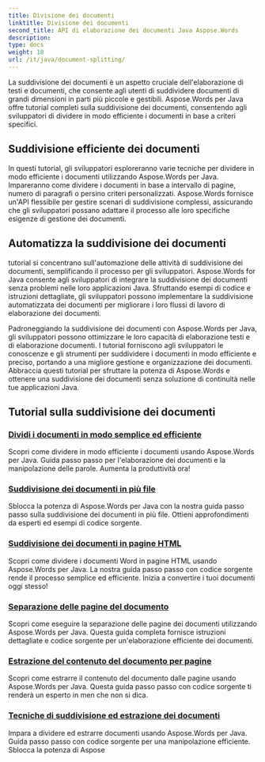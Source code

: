 ```yaml
---
title: Divisione dei documenti
linktitle: Divisione dei documenti
second_title: API di elaborazione dei documenti Java Aspose.Words
description: 
type: docs
weight: 18
url: /it/java/document-splitting/
---
```


La suddivisione dei documenti è un aspetto cruciale dell'elaborazione di testi e documenti, che consente agli utenti di suddividere documenti di grandi dimensioni in parti più piccole e gestibili. Aspose.Words per Java offre tutorial completi sulla suddivisione dei documenti, consentendo agli sviluppatori di dividere in modo efficiente i documenti in base a criteri specifici.

## Suddivisione efficiente dei documenti

In questi tutorial, gli sviluppatori esploreranno varie tecniche per dividere in modo efficiente i documenti utilizzando Aspose.Words per Java. Impareranno come dividere i documenti in base a intervallo di pagine, numero di paragrafi o persino criteri personalizzati. Aspose.Words fornisce un'API flessibile per gestire scenari di suddivisione complessi, assicurando che gli sviluppatori possano adattare il processo alle loro specifiche esigenze di gestione dei documenti.

## Automatizza la suddivisione dei documenti

tutorial si concentrano sull'automazione delle attività di suddivisione dei documenti, semplificando il processo per gli sviluppatori. Aspose.Words for Java consente agli sviluppatori di integrare la suddivisione dei documenti senza problemi nelle loro applicazioni Java. Sfruttando esempi di codice e istruzioni dettagliate, gli sviluppatori possono implementare la suddivisione automatizzata dei documenti per migliorare i loro flussi di lavoro di elaborazione dei documenti.

Padroneggiando la suddivisione dei documenti con Aspose.Words per Java, gli sviluppatori possono ottimizzare le loro capacità di elaborazione testi e di elaborazione documenti. I tutorial forniscono agli sviluppatori le conoscenze e gli strumenti per suddividere i documenti in modo efficiente e preciso, portando a una migliore gestione e organizzazione dei documenti. Abbraccia questi tutorial per sfruttare la potenza di Aspose.Words e ottenere una suddivisione dei documenti senza soluzione di continuità nelle tue applicazioni Java.

## Tutorial sulla suddivisione dei documenti

### [Dividi i documenti in modo semplice ed efficiente](./split-documents-easily-efficiently/)

Scopri come dividere in modo efficiente i documenti usando Aspose.Words per Java. Guida passo passo per l'elaborazione dei documenti e la manipolazione delle parole. Aumenta la produttività ora!
### [Suddivisione dei documenti in più file](./splitting-documents-into-multiple-files/)
Sblocca la potenza di Aspose.Words per Java con la nostra guida passo passo sulla suddivisione dei documenti in più file. Ottieni approfondimenti da esperti ed esempi di codice sorgente.
### [Suddivisione dei documenti in pagine HTML](./splitting-documents-into-html-pages/)
Scopri come dividere i documenti Word in pagine HTML usando Aspose.Words per Java. La nostra guida passo passo con codice sorgente rende il processo semplice ed efficiente. Inizia a convertire i tuoi documenti oggi stesso!
### [Separazione delle pagine del documento](./document-page-separation/)
Scopri come eseguire la separazione delle pagine dei documenti utilizzando Aspose.Words per Java. Questa guida completa fornisce istruzioni dettagliate e codice sorgente per un'elaborazione efficiente dei documenti.
### [Estrazione del contenuto del documento per pagine](./extracting-document-content-pages/)
Scopri come estrarre il contenuto del documento dalle pagine usando Aspose.Words per Java. Questa guida passo passo con codice sorgente ti renderà un esperto in men che non si dica.
### [Tecniche di suddivisione ed estrazione dei documenti](./document-splitting-extraction-techniques/)
Impara a dividere ed estrarre documenti usando Aspose.Words per Java. Guida passo passo con codice sorgente per una manipolazione efficiente. Sblocca la potenza di Aspose